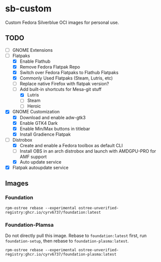 # sb-custom

Custom Fedora Silverblue OCI images for personal use.



## TODO

- [ ] GNOME Extensions
- [ ] Flatpaks
  - [X] Enable Flathub
  - [X] Remove Fedora Flatpak Repo
  - [X] Switch over Fedora Flatpaks to Flathub Flatpaks
  - [X] Commonly Used Flatpaks (Steam, Lutris, etc)
  - [ ] Replace native Firefox with flatpak version?
  - [ ] Add built-in shortcuts for Mesa-git stuff
    - [X] Lutris
    - [ ] Steam
    - [ ] Heroic
- [X] GNOME Customization
  - [X] Download and enable adw-gtk3
  - [X] Enable GTK4 Dark
  - [X] Enable Min/Max buttons in titlebar
  - [X] Install Gradience Flatpak 
- [ ] Distrobox
   - [X] Create and enable a Fedora toolbox as default CLI
   - [ ] Install OBS in an arch distrobox and launch with AMDGPU-PRO for AMF support
   - [X] Auto update service 
- [X] Flatpak autoupdate service

## Images

### Foundation

```
rpm-ostree rebase --experimental ostree-unverified-registry:ghcr.io/cyrv6737/foundation:latest
```

### Foundation-Plamsa

Do not directly pull this image. Rebase to `foundation:latest` first, run `foundation-setup`, then rebase to `foundation-plasma:latest`.

```
rpm-ostree rebase --experimental ostree-unverified-registry:ghcr.io/cyrv6737/foundation-plasma:latest
```
